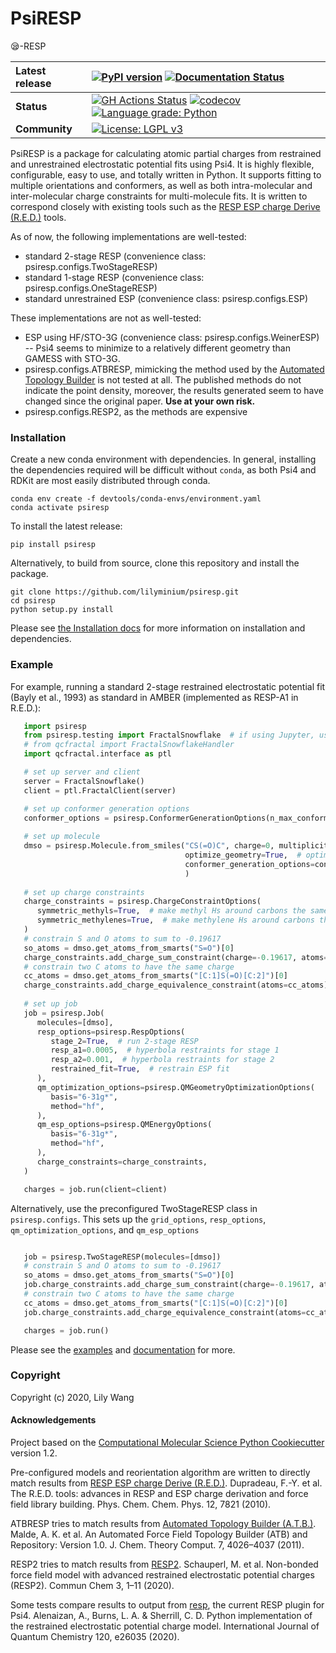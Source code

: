 # PsiRESP
😪-RESP

| **Latest release** | [![PyPI version](https://badge.fury.io/py/psiresp.svg)](https://badge.fury.io/py/psiresp) [![Documentation Status](https://readthedocs.org/projects/psiresp/badge/?version=latest)](https://psiresp.readthedocs.io/en/latest/?badge=latest)|
| :------ | :------- |
| **Status** | [![GH Actions Status](https://github.com/lilyminium/psiresp/actions/workflows/gh-ci.yaml/badge.svg)](https://github.com/lilyminium/psiresp/actions?query=branch%3Amaster+workflow%3Agh-ci) [![codecov](https://codecov.io/gh/lilyminium/psiresp/branch/master/graph/badge.svg)](https://codecov.io/gh/lilyminium/psiresp/branch/master) [![Language grade: Python](https://img.shields.io/lgtm/grade/python/g/lilyminium/psiresp.svg?logo=lgtm&logoWidth=18)](https://lgtm.com/projects/g/lilyminium/psiresp/context:python) |
| **Community** | [![License: LGPL v3](https://img.shields.io/badge/License-LGPL_v3-blue.svg)](https://www.gnu.org/licenses/lgpl-3.0) |

PsiRESP is a package for calculating atomic partial charges from
restrained and unrestrained electrostatic potential fits using Psi4.
It is highly flexible, configurable, easy to use, and totally written in Python.
It supports fitting to multiple orientations and conformers,
as well as both intra-molecular and inter-molecular charge constraints for
multi-molecule fits.
It is written to correspond closely with existing tools such as the
[RESP ESP charge Derive (R.E.D.)](https://upjv.q4md-forcefieldtools.org/RED/) tools.

As of now, the following implementations are well-tested:

* standard 2-stage RESP (convenience class: psiresp.configs.TwoStageRESP)
* standard 1-stage RESP (convenience class: psiresp.configs.OneStageRESP)
* standard unrestrained ESP (convenience class: psiresp.configs.ESP)

These implementations are not as well-tested:
* ESP using HF/STO-3G (convenience class: psiresp.configs.WeinerESP) -- Psi4 seems to minimize to a relatively different geometry than GAMESS with STO-3G.
* psiresp.configs.ATBRESP, mimicking the method used by the [Automated Topology Builder](https://atb.uq.edu.au/) is not tested at all. The published methods do not indicate the point density, moreover, the results generated seem to have changed since the original paper. **Use at your own risk.**
* psiresp.configs.RESP2, as the methods are expensive

### Installation

Create a new conda environment with dependencies. In general, installing the dependencies required will be difficult without `conda`, as both Psi4 and RDKit are most easily distributed through conda.

```
conda env create -f devtools/conda-envs/environment.yaml
conda activate psiresp
```
To install the latest release:

```
pip install psiresp
```

Alternatively, to build from source, clone this repository and install the package.

```
git clone https://github.com/lilyminium/psiresp.git
cd psiresp
python setup.py install
```

Please see [the Installation docs](https://psiresp.readthedocs.io/en/latest/installation.html) for more information on installation and dependencies.

### Example

For example, running a standard 2-stage restrained electrostatic potential fit (Bayly et al., 1993) as standard in AMBER 
(implemented as RESP-A1 in R.E.D.):

```python
   import psiresp
   from psiresp.testing import FractalSnowflake  # if using Jupyter, use FractalSnowflakeHandler below
   # from qcfractal import FractalSnowflakeHandler
   import qcfractal.interface as ptl

   # set up server and client
   server = FractalSnowflake()
   client = ptl.FractalClient(server)

   # set up conformer generation options
   conformer_options = psiresp.ConformerGenerationOptions(n_max_conformers=2)  # generate at most 2 conformers
   
   # set up molecule
   dmso = psiresp.Molecule.from_smiles("CS(=O)C", charge=0, multiplicity=1,
                                       optimize_geometry=True,  # optimize conformers
                                       conformer_generation_options=conformer_options
                                       )
      
   # set up charge constraints
   charge_constraints = psiresp.ChargeConstraintOptions(
      symmetric_methyls=True,  # make methyl Hs around carbons the same charge
      symmetric_methylenes=True,  # make methylene Hs around carbons the same charge
   )
   # constrain S and O atoms to sum to -0.19617
   so_atoms = dmso.get_atoms_from_smarts("S=O")[0]
   charge_constraints.add_charge_sum_constraint(charge=-0.19617, atoms=so_atoms)
   # constrain two C atoms to have the same charge
   cc_atoms = dmso.get_atoms_from_smarts("[C:1]S(=O)[C:2]")[0]
   charge_constraints.add_charge_equivalence_constraint(atoms=cc_atoms)
   
   # set up job
   job = psiresp.Job(
      molecules=[dmso],
      resp_options=psiresp.RespOptions(
         stage_2=True,  # run 2-stage RESP
         resp_a1=0.0005,  # hyperbola restraints for stage 1
         resp_a2=0.001,  # hyperbola restraints for stage 2
         restrained_fit=True,  # restrain ESP fit
      ),
      qm_optimization_options=psiresp.QMGeometryOptimizationOptions(
         basis="6-31g*",
         method="hf",
      ),
      qm_esp_options=psiresp.QMEnergyOptions(
         basis="6-31g*",
         method="hf",
      ),
      charge_constraints=charge_constraints,
   )

   charges = job.run(client=client)

```
Alternatively, use the preconfigured TwoStageRESP class in ``psiresp.configs``.
This sets up the `grid_options`, `resp_options`,
`qm_optimization_options`, and `qm_esp_options`

```python

   job = psiresp.TwoStageRESP(molecules=[dmso])
   # constrain S and O atoms to sum to -0.19617
   so_atoms = dmso.get_atoms_from_smarts("S=O")[0]
   job.charge_constraints.add_charge_sum_constraint(charge=-0.19617, atoms=so_atoms)
   # constrain two C atoms to have the same charge
   cc_atoms = dmso.get_atoms_from_smarts("[C:1]S(=O)[C:2]")[0]
   job.charge_constraints.add_charge_equivalence_constraint(atoms=cc_atoms)

   charges = job.run()
```

Please see the [examples](https://psiresp.readthedocs.io/en/latest/examples/README.html) and [documentation](https://psiresp.readthedocs.io/en/latest/) for more.

### Copyright

Copyright (c) 2020, Lily Wang

#### Acknowledgements

Project based on the
[Computational Molecular Science Python Cookiecutter](https://github.com/molssi/cookiecutter-cms) version 1.2.

Pre-configured models and reorientation algorithm are written to directly match results from 
[RESP ESP charge Derive (R.E.D.)](https://upjv.q4md-forcefieldtools.org/RED/).
Dupradeau, F.-Y. et al. The R.E.D. tools: advances in RESP and ESP charge derivation and force field library building. Phys. Chem. Chem. Phys. 12, 7821 (2010).

ATBRESP tries to match results from [Automated Topology Builder (A.T.B.)](https://atb.uq.edu.au/).
Malde, A. K. et al. An Automated Force Field Topology Builder (ATB) and Repository: Version 1.0. J. Chem. Theory Comput. 7, 4026–4037 (2011).

RESP2 tries to match results from [RESP2](https://github.com/MSchauperl/RESP2).
Schauperl, M. et al. Non-bonded force field model with advanced restrained electrostatic potential charges (RESP2). Commun Chem 3, 1–11 (2020).

Some tests compare results to output from [resp](https://github.com/cdsgroup/resp), the current RESP plugin 
for Psi4. 
Alenaizan, A., Burns, L. A. & Sherrill, C. D. Python implementation of the restrained electrostatic potential charge model. International Journal of Quantum Chemistry 120, e26035 (2020).
